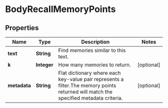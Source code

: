 

# BodyRecallMemoryPoints


## Properties

| Name | Type | Description | Notes |
|------------ | ------------- | ------------- | -------------|
|**text** | **String** | Find memories similar to this text. |  |
|**k** | **Integer** | How many memories to return. |  [optional] |
|**metadata** | **String** | Flat dictionary where each key-value pair represents a filter.The memory points returned will match the specified metadata criteria. |  [optional] |



